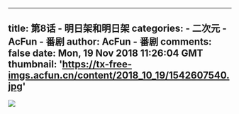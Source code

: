 
---
title: 第8话 - 明日架和明日架
categories: 
    - 二次元
    - AcFun - 番剧
author: AcFun - 番剧
comments: false
date: Mon, 19 Nov 2018 11:26:04 GMT
thumbnail: 'https://tx-free-imgs.acfun.cn/content/2018_10_19/1542607540.jpg'
---

<div>   
<img src="https://tx-free-imgs.acfun.cn/content/2018_10_19/1542607540.jpg" referrerpolicy="no-referrer">  
</div>
            